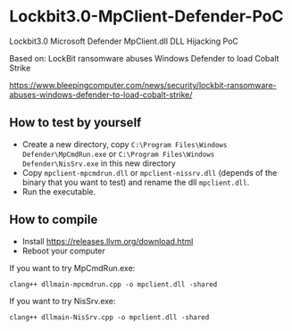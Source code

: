# Lockbit3.0-MpClient-Defender-PoC
Lockbit3.0 Microsoft Defender MpClient.dll DLL Hijacking PoC

Based on: LockBit ransomware abuses Windows Defender to load Cobalt Strike

https://www.bleepingcomputer.com/news/security/lockbit-ransomware-abuses-windows-defender-to-load-cobalt-strike/

## How to test by yourself

* Create a new directory, copy `C:\Program Files\Windows Defender\MpCmdRun.exe` or `C:\Program Files\Windows Defender\NisSrv.exe` in this new directory
* Copy `mpclient-mpcmdrun.dll` or `mpclient-nissrv.dll` (depends of the binary that you want to test) and rename the dll `mpclient.dll`.
* Run the executable.

## How to compile

* Install https://releases.llvm.org/download.html
* Reboot your computer

If you want to try MpCmdRun.exe:
```
clang++ dllmain-mpcmdrun.cpp -o mpclient.dll -shared
```

If you want to try NisSrv.exe:
```
clang++ dllmain-NisSrv.cpp -o mpclient.dll -shared
```
